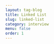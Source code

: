 ```yaml
---
layout: tag-blog
title: Linked List
slug: linked-list
category: interview
menu: false
order: 1
---
```

